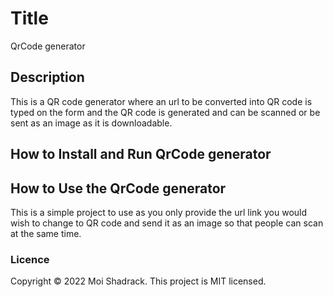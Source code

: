 # Title
QrCode generator

## Description
This is a QR code generator where an url to be converted into QR code is typed on the form and the QR code is generated and can be scanned or be sent as an image as it is downloadable.
## How to Install and Run QrCode generator


## How to Use the QrCode generator
This is a simple project to use as you only provide the url link you would wish to change to QR code and send it as an image so that people can scan at the same time.

### Licence
Copyright © 2022 Moi Shadrack.
This project is MIT licensed.


